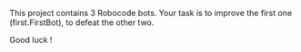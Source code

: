 This project contains 3 Robocode bots. Your task is to improve the first one (first.FirstBot), to defeat the other two.

Good luck !
